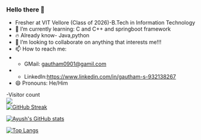 
### Hello there 👋

<p> 
  
- Fresher at VIT Vellore (Class of 2026)-B.Tech in Information Technology
- 🌱 I’m currently learning: C and C++ and springboot framework
- 🔥 Already know- Java,python
- 👯 I’m looking to collaborate on anything that interests me!!!
- 📫 How to reach me:    
- - GMail: gautham0901@gamil.com
- - LinkedIn:https://www.linkedin.com/in/gautham-s-932138267
- 😄 Pronouns: He/Him

  
-Visitor count<br>
  <img src="https://profile-counter.glitch.me/GAUTHAM09012004/count.svg" /><br>
[![GitHub Streak](https://streak-stats.demolab.com/?user=GAUTHAM09012004&theme=gotham)](https://git.io/streak-stats)

[![Ayush's GitHub stats](https://github-readme-stats.vercel.app/api?username=GAUTHAM09012004&theme=gotham)](https://github.com/anuraghazra/github-readme-stats)

[![Top Langs](https://github-readme-stats.vercel.app/api/top-langs/?username=GAUTHAM09012004&theme=gotham&layout=compact)](https://github.com/anuraghazra/github-readme-stats)
</p>
